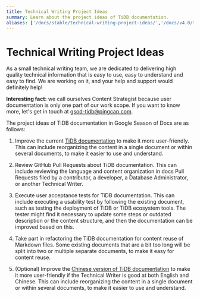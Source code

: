 ```yaml
---
title: Technical Writing Project Ideas
summary: Learn about the project ideas of TiDB documentation.
aliases: ['/docs/stable/technical-writing-project-ideas/','/docs/v4.0/technical-writing-project-ideas/']
---
```


# Technical Writing Project Ideas

As a small technical writing team, we are dedicated to delivering high quality technical information that is easy to use, easy to understand and easy to find. We are working on it, and your help and support would definitely help!

**Interesting fact:** we call ourselves Content Strategist because user documentation is only one part of our work scope. If you want to know more, let's get in touch at [gsod-tidb@pingcap.com](mailto:gsod-tidb@pingcap.com).

The project ideas of TiDB documentation in Google Season of Docs are as follows:

1. Improve the current [TiDB documentation](https://github.com/pingcap/docs) to make it more user-friendly. This can include reorganizing the content in a single document or within several documents, to make it easier to use and understand.

2. Review GitHub Pull Requests about TiDB documentation. This can include reviewing the language and content organization in docs Pull Requests filed by a contributor, a developer, a Database Administrator, or another Technical Writer.

3. Execute user acceptance tests for TiDB documentation. This can include executing a usability test by following the existing document, such as testing the deployment of TiDB or TiDB ecosystem tools. The tester might find it necessary to update some steps or outdated description or the content structure, and then the documentation can be improved based on this.

4. Take part in refactoring the TiDB documentation for content reuse of Markdown files. Some existing documents that are a bit too long will be split into two or multiple separate documents, to make it easy for content reuse.

5. (Optional) Improve the [Chinese version of TiDB documentation](https://github.com/pingcap/docs-cn) to make it more user-friendly if the Technical Writer is good at both English and Chinese. This can include reorganizing the content in a single document or within several documents, to make it easier to use and understand.
